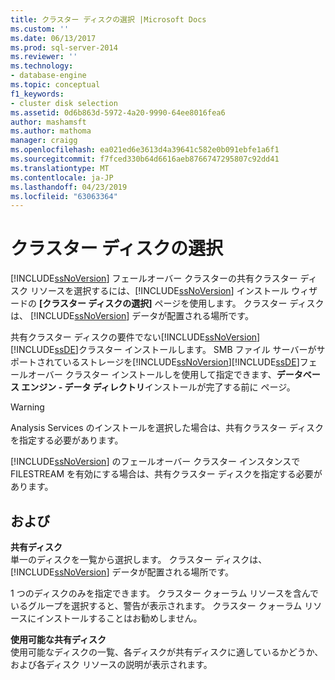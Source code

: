 ```yaml
---
title: クラスター ディスクの選択 |Microsoft Docs
ms.custom: ''
ms.date: 06/13/2017
ms.prod: sql-server-2014
ms.reviewer: ''
ms.technology:
- database-engine
ms.topic: conceptual
f1_keywords:
- cluster disk selection
ms.assetid: 0d6b863d-5972-4a20-9990-64ee8016fea6
author: mashamsft
ms.author: mathoma
manager: craigg
ms.openlocfilehash: ea021ed6e3613d4a39641c582e0b091ebfe1a6f1
ms.sourcegitcommit: f7fced330b64d6616aeb8766747295807c92dd41
ms.translationtype: MT
ms.contentlocale: ja-JP
ms.lasthandoff: 04/23/2019
ms.locfileid: "63063364"
---
```

# <a name="cluster-disk-selection"></a>クラスター ディスクの選択
  [!INCLUDE[ssNoVersion](../../includes/ssnoversion-md.md)] フェールオーバー クラスターの共有クラスター ディスク リソースを選択するには、[!INCLUDE[ssNoVersion](../../includes/ssnoversion-md.md)] インストール ウィザードの **[クラスター ディスクの選択]** ページを使用します。 クラスター ディスクは、 [!INCLUDE[ssNoVersion](../../includes/ssnoversion-md.md)] データが配置される場所です。  
  
 共有クラスター ディスクの要件でない[!INCLUDE[ssNoVersion](../../includes/ssnoversion-md.md)][!INCLUDE[ssDE](../../includes/ssde-md.md)]クラスター インストールします。 SMB ファイル サーバーがサポートされているストレージを[!INCLUDE[ssNoVersion](../../includes/ssnoversion-md.md)][!INCLUDE[ssDE](../../includes/ssde-md.md)]フェールオーバー クラスター インストールしを使用して指定できます、**データベース エンジン - データ ディレクトリ**インストールが完了する前に ページ。  
  
> [!WARNING]  
>  Analysis Services のインストールを選択した場合は、共有クラスター ディスクを指定する必要があります。  
>   
>  [!INCLUDE[ssNoVersion](../../includes/ssnoversion-md.md)] のフェールオーバー クラスター インスタンスで FILESTREAM を有効にする場合は、共有クラスター ディスクを指定する必要があります。  
  
## <a name="options"></a>および  
 **共有ディスク**  
 単一のディスクを一覧から選択します。 クラスター ディスクは、 [!INCLUDE[ssNoVersion](../../includes/ssnoversion-md.md)] データが配置される場所です。  
  
 1 つのディスクのみを指定できます。 クラスター クォーラム リソースを含んでいるグループを選択すると、警告が表示されます。 クラスター クォーラム リソースにインストールすることはお勧めしません。  
  
 **使用可能な共有ディスク**  
 使用可能なディスクの一覧、各ディスクが共有ディスクに適しているかどうか、および各ディスク リソースの説明が表示されます。  
  
  

